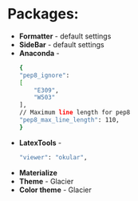 # Packages:
* **Formatter** - default settings
* **SideBar** - default settings
* **Anaconda** -
    ```bash
    {
    "pep8_ignore":
    [
        "E309",
        "W503"
    ],
    // Maximum line length for pep8
    "pep8_max_line_length": 110,
    }
    ```
* **LatexTools** - 
    ```bash
    "viewer": "okular",
    ```
*  **Materialize**
*   **Theme** - Glacier
*   **Color theme** - Glacier
